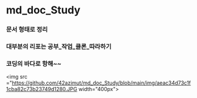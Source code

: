 # md_doc_Study

### 문서 형태로 정리

### 대부분의 리포는 공부_작업_클론_따라하기

### 코딩의 바다로 항해~~

<img src ="https://github.com/42azimut/md_doc_Study/blob/main/img/aeac34d73c1f1cba82c73b23749d1280.JPG width="400px">


